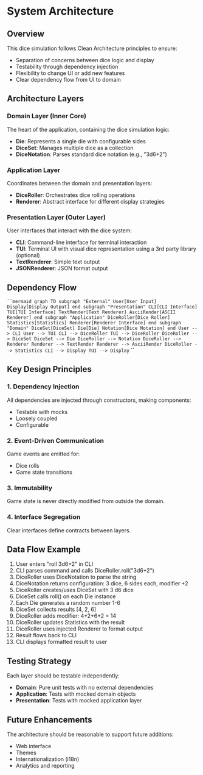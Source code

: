 # System Architecture
## Overview
This dice simulation follows Clean Architecture principles to ensure:
- Separation of concerns between dice logic and display
- Testability through dependency injection
- Flexibility to change UI or add new features
- Clear dependency flow from UI to domain
## Architecture Layers
### Domain Layer (Inner Core)
The heart of the application, containing the dice simulation logic:
- **Die**: Represents a single die with configurable sides
- **DiceSet**: Manages multiple dice as a collection
- **DiceNotation**: Parses standard dice notation (e.g., "3d6+2")
### Application Layer
Coordinates between the domain and presentation layers:
- **DiceRoller**: Orchestrates dice rolling operations
- **Renderer**: Abstract interface for different display strategies
### Presentation Layer (Outer Layer)
User interfaces that interact with the dice system:
- **CLI**: Command-line interface for terminal interaction
- **TUI**: Terminal UI with visual dice representation using a 3rd party library
  (optional)
- **TextRenderer**: Simple text output
- **JSONRenderer**: JSON format output
## Dependency Flow
` ``mermaid
graph TD
subgraph "External"
User[User Input]
Display[Display Output]
end
subgraph "Presentation"
CLI[CLI Interface]
TUI[TUI Interface]
TextRender[Text Renderer]
AsciiRender[ASCII Renderer]
end
subgraph "Application"
DiceRoller[Dice Roller]
Statistics[Statistics]
Renderer[Renderer Interface]
end
subgraph "Domain"
DiceSet[DiceSet]
Die[Die]
Notation[Dice Notation]
end
User --> CLI
User --> TUI
CLI --> DiceRoller
TUI --> DiceRoller
DiceRoller --> DiceSet
DiceSet --> Die
DiceRoller --> Notation
DiceRoller --> Renderer
Renderer --> TextRender
Renderer --> AsciiRender
DiceRoller --> Statistics
CLI --> Display
TUI --> Display
` ``
## Key Design Principles
### 1. Dependency Injection
All dependencies are injected through constructors, making components:
- Testable with mocks
- Loosely coupled
- Configurable
### 2. Event-Driven Communication
Game events are emitted for:
- Dice rolls
- Game state transitions
### 3. Immutability
Game state is never directly modified from outside the domain.
### 4. Interface Segregation
Clear interfaces define contracts between layers.
## Data Flow Example
1. User enters "roll 3d6+2" in CLI
2. CLI parses command and calls DiceRoller.roll("3d6+2")
3. DiceRoller uses DiceNotation to parse the string
4. DiceNotation returns configuration: 3 dice, 6 sides each, modifier +2
5. DiceRoller creates/uses DiceSet with 3 d6 dice
6. DiceSet calls roll() on each Die instance
7. Each Die generates a random number 1-6
8. DiceSet collects results [4, 2, 6]
9. DiceRoller adds modifier: 4+2+6+2 = 14
10. DiceRoller updates Statistics with the result
11. DiceRoller uses injected Renderer to format output
12. Result flows back to CLI
13. CLI displays formatted result to user
## Testing Strategy
Each layer should be testable independently:
- **Domain**: Pure unit tests with no external dependencies
- **Application**: Tests with mocked domain objects
- **Presentation**: Tests with mocked application layer
## Future Enhancements
The architecture should be reasonable to support future additions:
- Web interface
- Themes
- Internationalization (i18n)
- Analytics and reporting